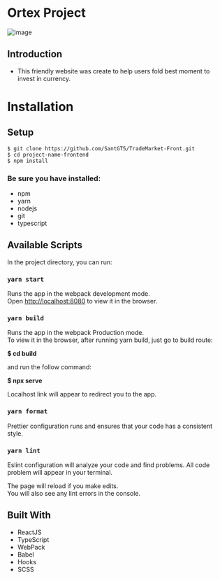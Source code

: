 
# Ortex Project

![image](https://user-images.githubusercontent.com/83282533/152755900-b26800ba-5522-42ce-b4c0-7dd6183063da.png)

## Introduction

- This friendly website was create to help users fold best moment to invest in currency.

# Installation
## Setup
```
$ git clone https://github.com/SantGT5/TradeMarket-Front.git
$ cd project-name-frontend
$ npm install
```
### Be sure you have installed:
- npm
- yarn
- nodejs
- git
- typescript

## Available Scripts

In the project directory, you can run:

### `yarn start`

Runs the app in the webpack development mode.\
Open [http://localhost:8080](http://localhost:8080) to view it in the browser.

### `yarn build`

Runs the app in the webpack Production mode.\
To view it in the browser, after running yarn build, just go to build route:

**$ cd  build**

and run the follow command:

**$ npx serve**

Localhost link will appear to redirect you to the app.

### `yarn format`

Prettier configuration runs and ensures that your code has a consistent style.

### `yarn lint`

Eslint configuration will analyze your code and find problems. All code problem will appear in your terminal.

The page will reload if you make edits.\
You will also see any lint errors in the console.

## Built With

- ReactJS
- TypeScript
- WebPack
- Babel
- Hooks
- SCSS

